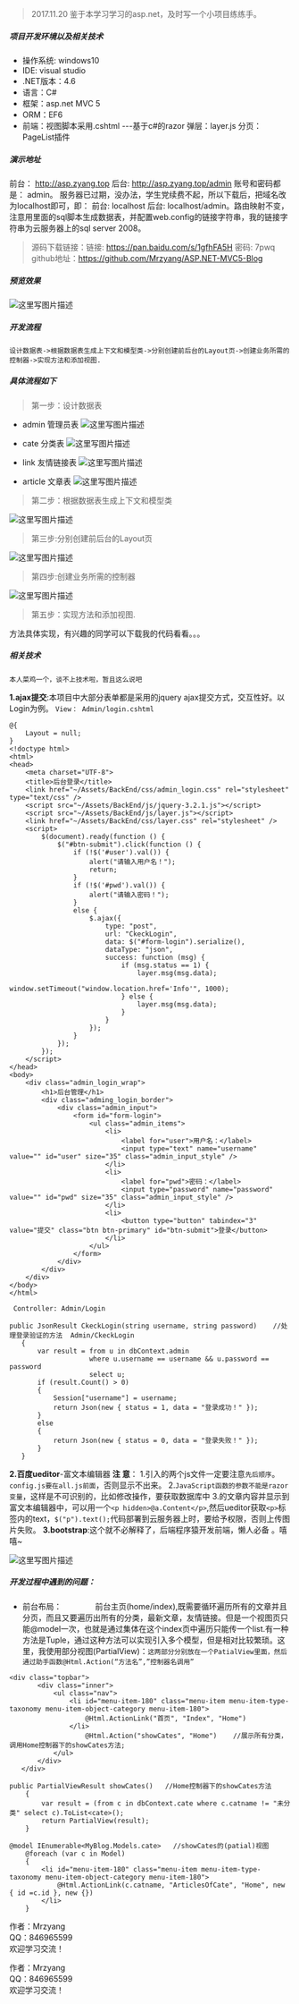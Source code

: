 >2017.11.20 
>鉴于本学习学习的asp.net，及时写一个小项目练练手。
##### 项目开发环境以及相关技术

 - 操作系统: windows10
 - IDE: visual studio
 - .NET版本：4.6
 - 语言：C#
 - 框架：asp.net MVC 5
 - ORM：EF6
 - 前端：视图脚本采用.cshtml ---基于c#的razor
              弹层：layer.js
              分页：PageList插件
#####  演示地址
前台： http://asp.zyang.top   后台:  http://asp.zyang.top/admin    账号和密码都是： admin。
服务器已过期，没办法，学生党续费不起，所以下载后，把域名改为localhost即可，即：
前台:   localhost 后台:  localhost/admin。路由映射不变，注意用里面的sql脚本生成数据表，并配置web.config的链接字符串，我的链接字符串为云服务器上的sql server 2008。
>源码下载链接：链接: https://pan.baidu.com/s/1gfhFA5H 密码: 7pwq
github地址：https://github.com/Mrzyang/ASP.NET-MVC5-Blog
##### 预览效果
![这里写图片描述](https://img-blog.csdn.net/20180403003548802?watermark/2/text/aHR0cHM6Ly9ibG9nLmNzZG4ubmV0L3FxXzMyMzg4OTc3/font/5a6L5L2T/fontsize/400/fill/I0JBQkFCMA==/dissolve/70)
##### 开发流程
``设计数据表->根据数据表生成上下文和模型类->分别创建前后台的Layout页->创建业务所需的控制器->实现方法和添加视图.``
##### 具体流程如下
>第一步：设计数据表

 - admin 管理员表
 ![这里写图片描述](https://img-blog.csdn.net/20180403005419330?watermark/2/text/aHR0cHM6Ly9ibG9nLmNzZG4ubmV0L3FxXzMyMzg4OTc3/font/5a6L5L2T/fontsize/400/fill/I0JBQkFCMA==/dissolve/70)
 

 - cate 分类表
![这里写图片描述](https://img-blog.csdn.net/2018040300550316?watermark/2/text/aHR0cHM6Ly9ibG9nLmNzZG4ubmV0L3FxXzMyMzg4OTc3/font/5a6L5L2T/fontsize/400/fill/I0JBQkFCMA==/dissolve/70)
        

 - link  友情链接表
 ![这里写图片描述](https://img-blog.csdn.net/20180403005552219?watermark/2/text/aHR0cHM6Ly9ibG9nLmNzZG4ubmV0L3FxXzMyMzg4OTc3/font/5a6L5L2T/fontsize/400/fill/I0JBQkFCMA==/dissolve/70)

 - article   文章表
 ![这里写图片描述](https://img-blog.csdn.net/20180403005640908?watermark/2/text/aHR0cHM6Ly9ibG9nLmNzZG4ubmV0L3FxXzMyMzg4OTc3/font/5a6L5L2T/fontsize/400/fill/I0JBQkFCMA==/dissolve/70)
>第二步：根据数据表生成上下文和模型类

![这里写图片描述](https://img-blog.csdn.net/20180403005754654?watermark/2/text/aHR0cHM6Ly9ibG9nLmNzZG4ubmV0L3FxXzMyMzg4OTc3/font/5a6L5L2T/fontsize/400/fill/I0JBQkFCMA==/dissolve/70)

>第三步:分别创建前后台的Layout页

![这里写图片描述](https://img-blog.csdn.net/20180403005914154?watermark/2/text/aHR0cHM6Ly9ibG9nLmNzZG4ubmV0L3FxXzMyMzg4OTc3/font/5a6L5L2T/fontsize/400/fill/I0JBQkFCMA==/dissolve/70)

>第四步:创建业务所需的控制器

![这里写图片描述](https://img-blog.csdn.net/20180403005941481?watermark/2/text/aHR0cHM6Ly9ibG9nLmNzZG4ubmV0L3FxXzMyMzg4OTc3/font/5a6L5L2T/fontsize/400/fill/I0JBQkFCMA==/dissolve/70)
>第五步：实现方法和添加视图.

方法具体实现，有兴趣的同学可以下载我的代码看看。。。

##### 相关技术
``本人菜鸡一个，谈不上技术啦，暂且这么说吧 ``

 

 **1.ajax提交**:本项目中大部分表单都是采用的jquery ajax提交方式，交互性好。以Login为例。
``View： Admin/login.cshtml``
```
@{
    Layout = null;
}
<!doctype html>
<html>
<head>
    <meta charset="UTF-8">
    <title>后台登录</title>
    <link href="~/Assets/BackEnd/css/admin_login.css" rel="stylesheet" type="text/css" />
    <script src="~/Assets/BackEnd/js/jquery-3.2.1.js"></script>
    <script src="~/Assets/BackEnd/js/layer.js"></script>
    <link href="~/Assets/BackEnd/css/layer.css" rel="stylesheet" />
    <script>
        $(document).ready(function () {
            $("#btn-submit").click(function () {
                if (!$('#user').val()) {
                    alert("请输入用户名！");
                    return;
                }
                if (!$('#pwd').val()) {
                    alert("请输入密码！");
                }
                else {
                    $.ajax({
                        type: "post",
                        url: "CkeckLogin",
                        data: $("#form-login").serialize(),
                        dataType: "json",
                        success: function (msg) {
                            if (msg.status == 1) {
                                layer.msg(msg.data);
                                window.setTimeout("window.location.href='Info'", 1000); 
                            } else {
                                layer.msg(msg.data);
                            }
                        }
                    });
                }
            });
        });
    </script>
</head>
<body>
    <div class="admin_login_wrap">
        <h1>后台管理</h1>
        <div class="adming_login_border">
            <div class="admin_input">
                <form id="form-login">
                    <ul class="admin_items">
                        <li>
                            <label for="user">用户名：</label>
                            <input type="text" name="username" value="" id="user" size="35" class="admin_input_style" />
                        </li>
                        <li>
                            <label for="pwd">密码：</label>
                            <input type="password" name="password" value="" id="pwd" size="35" class="admin_input_style" />
                        </li>
                        <li>
                            <button type="button" tabindex="3" value="提交" class="btn btn-primary" id="btn-submit">登录</button>
                        </li>
                    </ul>
                </form>
            </div>
        </div>
    </div>
</body>
</html>
```
`` Controller: Admin/Login``
```
public JsonResult CkeckLogin(string username, string password)    //处理登录验证的方法  Admin/CkeckLogin
   {
       var result = from u in dbContext.admin
                    where u.username == username && u.password == password
                    select u;
       if (result.Count() > 0)
       {
           Session["username"] = username;
           return Json(new { status = 1, data = "登录成功！" });
       }
       else
       {
           return Json(new { status = 0, data = "登录失败！" });
       }
   }
```
**2.百度ueditor**-富文本编辑器
**注 意**：
1.引入的两个js文件一定要注意``先后顺序``。``config.js要在all.js前面``，否则显示不出来。
2.``JavaScript函数的参数不能是razor变量``，这样是不可识别的，比如修改操作，要获取数据库中
3.的文章内容并显示到富文本编辑器中，可以用一个``<p hidden>@a.Content</p>``,然后ueditor获取``<p>``标签内的text，``$("p").text();``代码部署到云服务器上时，要给予权限，否则上传图片失败。
 **3.bootstrap**:这个就不必解释了，后端程序猿开发前端，懒人必备 。嘻嘻~
 
![这里写图片描述](https://img-blog.csdn.net/20180403012639999?watermark/2/text/aHR0cHM6Ly9ibG9nLmNzZG4ubmV0L3FxXzMyMzg4OTc3/font/5a6L5L2T/fontsize/400/fill/I0JBQkFCMA==/dissolve/70)

##### 开发过程中遇到的问题：

 - 前台布局：
　　　　前台主页(home/index),既需要循环遍历所有的文章并且分页，而且又要遍历出所有的分类，最新文章，友情链接。但是一个视图页只能@model一次，也就是通过集体在这个index页中遍历只能传一个list.有一种方法是Tuple，通过这种方法可以实现引入多个模型，但是相对比较繁琐。这里，我使用部分视图(PartialView)：``这两部分分别放在一个PatialView里面，然后通过助手函数@Html.Action(“方法名”,”控制器名调用”``
```
<div class="topbar">
       <div class="inner">
           <ul class="nav">
               <li id="menu-item-180" class="menu-item menu-item-type-taxonomy menu-item-object-category menu-item-180">
                   @Html.ActionLink("首页", "Index", "Home")
               </li>
                   @Html.Action("showCates", "Home")    //展示所有分类，调用Home控制器下的showCates方法;
           </ul>
       </div>
   </div>
```
```
public PartialViewResult showCates()   //Home控制器下的showCates方法
    {
        var result = (from c in dbContext.cate where c.catname != "未分类" select c).ToList<cate>();
        return PartialView(result);
    }
```
```
@model IEnumerable<MyBlog.Models.cate>   //showCates的(patial)视图
    @foreach (var c in Model)
    {
        <li id="menu-item-180" class="menu-item menu-item-type-taxonomy menu-item-object-category menu-item-180">
            @Html.ActionLink(c.catname, "ArticlesOfCate", "Home", new { id =c.id }, new {})
        </li>
    }
```
作者：Mrzyang  <br>
QQ：846965599  <br>
欢迎学习交流！ <br>

作者：Mrzyang  <br>
QQ：846965599  <br>
欢迎学习交流！ <br>

